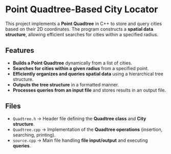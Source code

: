 # Point Quadtree-Based City Locator

This project implements a **Point Quadtree** in C++ to store and query cities based on their 2D coordinates. The program constructs a **spatial data structure**, allowing efficient searches for cities within a specified radius.

## Features
- **Builds a Point Quadtree** dynamically from a list of cities.
- **Searches for cities within a given radius** from a specified point.
- **Efficiently organizes and queries spatial data** using a hierarchical tree structure.
- **Outputs the tree structure** in a formatted manner.
- **Processes queries from an input file** and stores results in an output file.

## Files
- `Quadtree.h` → Header file defining the **Quadtree class** and **City structure**.
- `Quadtree.cpp` → Implementation of the **Quadtree operations** (insertion, searching, printing).
- `source.cpp` → Main file handling **file input/output** and executing **queries**.
